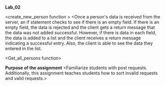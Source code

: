 **Lab_02**

<create_new_person function >
    <Once a person's data is received from the server, an if statement checks to see if there is an empty field. If there is an empty field, the data is rejected and the client gets a return message that the data was not added successful. 
    However, if there is data in each field, the data is added to a list and the client receives a return message indicating a successful entry. Also, the client is able to see the data they entered in the list.

<Get_all_persons function>
    <Returns all persons in a list to display to the client.>

**Purpose of the assignment**
    <Familiarize students with post requests. Additionally, this assignment teaches students how to sort invalid requests and valid requests.>

<Favourite Pokemon>
    <Piplup:>
    <His prideful personality makes me laugh, especially when he met Dawn for the first time. Nevetheless he and Dawn develop a strong bond and it is shown that he deeply cares and loyal to Dawn. Interestingly, this was one he does not want to evolve.
    >